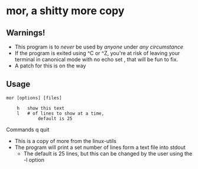# mor, a shitty more copy

## Warnings!

* This program is to _never_ be used by _anyone_ under _any circumstance_
* If the program is exited using \^C or \^Z, you're at risk of leaving your terminal in canonical mode with no echo set , that will be fun to fix.
* A patch for this is on the way

## Usage

```
mor [options] [files]

	h	show this text
	l	# of lines to show at a time,
	        default is 25
```
Commands
	q	quit
	
* This is a copy of more from the linux-utils
* The program will print a set number of lines form a text file into stdout
	- The default is 25 lines, but this can be changed by the user using the -l option